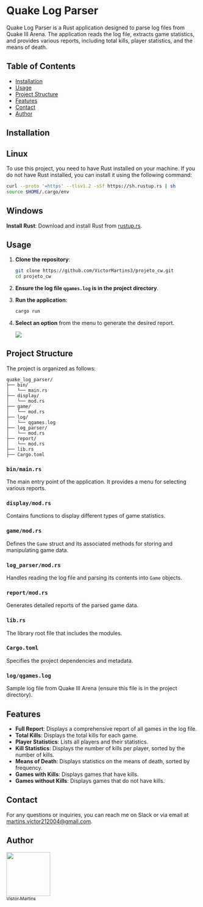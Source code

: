 
# Quake Log Parser

Quake Log Parser is a Rust application designed to parse log files from Quake III Arena. The application reads the log file, extracts game statistics, and provides various reports, including total kills, player statistics, and the means of death.

## Table of Contents

- [Installation](#installation)
- [Usage](#usage)
- [Project Structure](#project-structure)
- [Features](#features)
- [Contact](#Contact)
- [Author](#Author)

## Installation

## Linux

To use this project, you need to have Rust installed on your machine. If you do not have Rust installed, you can install it using the following command:

```bash
curl --proto '=https' --tlsv1.2 -sSf https://sh.rustup.rs | sh
source $HOME/.cargo/env
```

## Windows


**Install Rust**:
   Download and install Rust from [rustup.rs](https://rustup.rs/).

## Usage

1. **Clone the repository**:

   ```bash
   git clone https://github.com/VictorMartins3/projeto_cw.git
   cd projeto_cw
   ```

2. **Ensure the log file `qgames.log` is in the project directory**.

3. **Run the application**:

   ```bash
   cargo run
   ```

4. **Select an option** from the menu to generate the desired report.

      ![](src/utils/gifs/toptermica.gif)

## Project Structure

The project is organized as follows:

```plaintext
quake_log_parser/
├── bin/
│   └── main.rs
├── display/
│   └── mod.rs
├── game/
│   └── mod.rs
├── log/
│   └── qgames.log
├── log_parser/
│   └── mod.rs
├── report/
│   └── mod.rs
├── lib.rs
├── Cargo.toml
```

### `bin/main.rs`

The main entry point of the application. It provides a menu for selecting various reports.

### `display/mod.rs`

Contains functions to display different types of game statistics.

### `game/mod.rs`

Defines the `Game` struct and its associated methods for storing and manipulating game data.

### `log_parser/mod.rs`

Handles reading the log file and parsing its contents into `Game` objects.

### `report/mod.rs`

Generates detailed reports of the parsed game data.

### `lib.rs`

The library root file that includes the modules.

### `Cargo.toml`

Specifies the project dependencies and metadata.

### `log/qgames.log`

Sample log file from Quake III Arena (ensure this file is in the project directory).

## Features

- **Full Report**: Displays a comprehensive report of all games in the log file.
- **Total Kills**: Displays the total kills for each game.
- **Player Statistics**: Lists all players and their statistics.
- **Kill Statistics**: Displays the number of kills per player, sorted by the number of kills.
- **Means of Death**: Displays statistics on the means of death, sorted by frequency.
- **Games with Kills**: Displays games that have kills.
- **Games without Kills**: Displays games that do not have kills.

## Contact

For any questions or inquiries, you can reach me on Slack or via email at martins.victor212004@gmail.com.

## Author

[<img loading="lazy" src="https://avatars.githubusercontent.com/u/106573420?v=4" width=115><br><sub>Victor Martins</sub>](https://github.com/VictorMartins3) 
